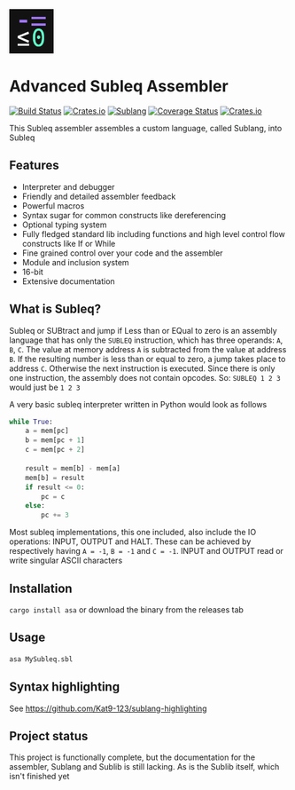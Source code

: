 <img src="https://github.com/Kat9-123/asa/raw/HEAD/assets/logo.png" width="80"/>


# Advanced Subleq Assembler
[![Build Status](https://img.shields.io/github/actions/workflow/status/Kat9-123/asa/ci.yml?branch=master&style=flat-square)](https://github.com/Kat9-123/asa/actions/workflows/ci.yml)
[![Crates.io](https://img.shields.io/crates/v/asa?style=flat-square)](https://crates.io/crates/asa)
[![Sublang](https://img.shields.io/badge/Sublang-documentation-blue)](https://github.com/Kat9-123/asa/blob/master/Sublang.md)
[![Coverage Status](https://img.shields.io/coveralls/github/Kat9-123/asa/master?style=flat-square)](https://coveralls.io/github/Kat9-123/asa?branch=master)
[![Crates.io](https://img.shields.io/crates/d/asa?style=flat-square)](https://crates.io/crates/asa)




This Subleq assembler assembles a custom language, called Sublang, into Subleq


## Features
* Interpreter and debugger
* Friendly and detailed assembler feedback
* Powerful macros
* Syntax sugar for common constructs like dereferencing
* Optional typing system
* Fully fledged standard lib including functions and high level control flow constructs like If or While
* Fine grained control over your code and the assembler
* Module and inclusion system
* 16-bit
* Extensive documentation

## What is Subleq?
Subleq or SUBtract and jump if Less than or EQual to zero is an assembly language that has only the `SUBLEQ` instruction, which has three operands: `A`, `B`, `C`.
The value at memory address `A` is subtracted from the value at address `B`. If the resulting number is less than or equal to zero, a jump takes place to address `C`. Otherwise the next instruction is executed.
Since there is only one instruction, the assembly does not contain opcodes.
So: 
`SUBLEQ 1 2 3`
would just be
`1 2 3`

A very basic subleq interpreter written in Python would look as follows
```Python
while True:
    a = mem[pc]
    b = mem[pc + 1]
    c = mem[pc + 2]

    result = mem[b] - mem[a]
    mem[b] = result
    if result <= 0:
        pc = c
    else:
        pc += 3
```
Most subleq implementations, this one included, also include the IO operations: INPUT, OUTPUT and HALT.
These can be achieved by respectively having `A = -1`, `B = -1` and `C = -1`. INPUT and OUTPUT read or write singular ASCII characters


## Installation
`cargo install asa` or download the binary from the releases tab

## Usage
```bash
asa MySubleq.sbl
```

## Syntax highlighting
See <https://github.com/Kat9-123/sublang-highlighting>


## Project status
This project is functionally complete, but the documentation for the assembler, Sublang and Sublib is still lacking. As is the Sublib itself, which isn't finished yet



